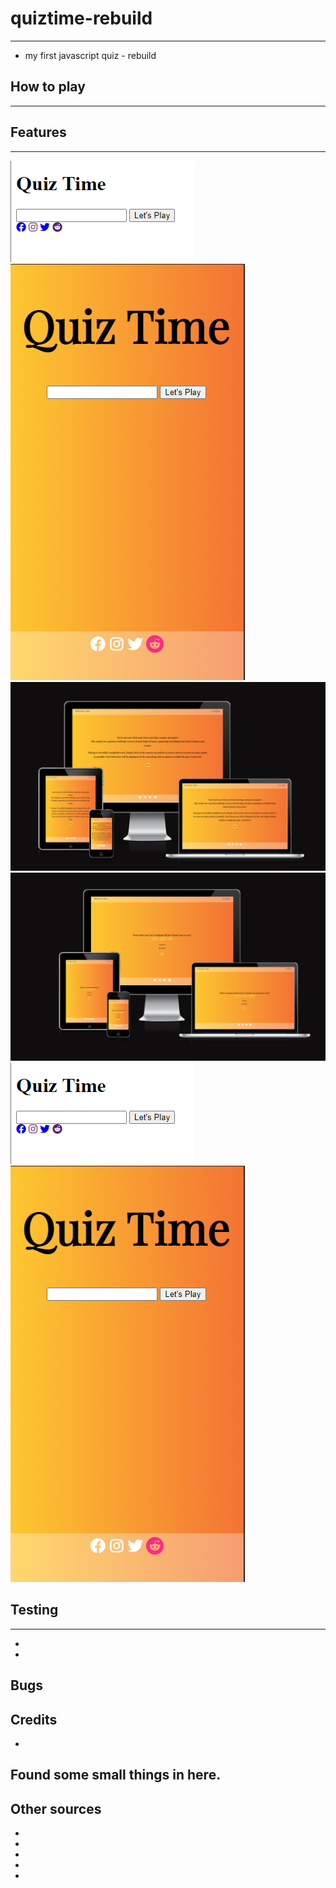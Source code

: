 # quiztime-rebuild
---
- my first javascript quiz - rebuild 



## How to play
---





## Features 
---
![Alt text](assets/readme-content/Screenshot%202023-05-11%20183134.png)
![Alt text](assets/readme-content/Screenshot%202023-05-11%20192858.png)
![Alt text](assets/readme-content/Screenshot%202023-05-13%20001752.png)
![Alt text](assets/readme-content/Screenshot%202023-05-13%20001807.png)
![Alt text](assets/readme-content/Screenshot%202023-05-11%20183134.png)
![Alt text](assets/readme-content/Screenshot%202023-05-11%20192858.png)
## Testing 
---

- 
-

## Bugs 

## Credits 


- 

Found some small things in here. 
- 


## Other sources 
- 
- 
- 
- 
- 